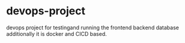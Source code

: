 # devops-project
devops project for testingand running the frontend backend database additionally it is docker and CICD based.
